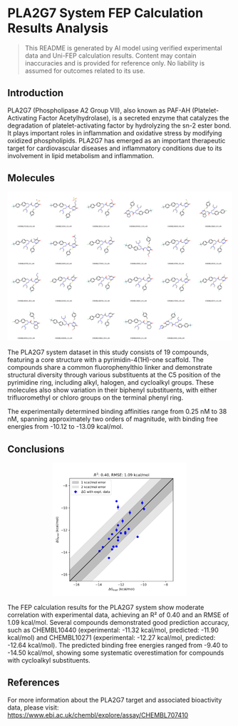 # PLA2G7 System FEP Calculation Results Analysis

> This README is generated by AI model using verified experimental data and Uni-FEP calculation results. Content may contain inaccuracies and is provided for reference only. No liability is assumed for outcomes related to its use.

## Introduction

PLA2G7 (Phospholipase A2 Group VII), also known as PAF-AH (Platelet-Activating Factor Acetylhydrolase), is a secreted enzyme that catalyzes the degradation of platelet-activating factor by hydrolyzing the sn-2 ester bond. It plays important roles in inflammation and oxidative stress by modifying oxidized phospholipids. PLA2G7 has emerged as an important therapeutic target for cardiovascular diseases and inflammatory conditions due to its involvement in lipid metabolism and inflammation.

## Molecules

![Molecular structures of representative compounds](mol_grid.png)

The PLA2G7 system dataset in this study consists of 19 compounds, featuring a core structure with a pyrimidin-4(1H)-one scaffold. The compounds share a common fluorophenylthio linker and demonstrate structural diversity through various substituents at the C5 position of the pyrimidine ring, including alkyl, halogen, and cycloalkyl groups. These molecules also show variation in their biphenyl substituents, with either trifluoromethyl or chloro groups on the terminal phenyl ring.

The experimentally determined binding affinities range from 0.25 nM to 38 nM, spanning approximately two orders of magnitude, with binding free energies from -10.12 to -13.09 kcal/mol.

## Conclusions

<p align="center"><img src="result_dG.png" width="300"></p>

The FEP calculation results for the PLA2G7 system show moderate correlation with experimental data, achieving an R² of 0.40 and an RMSE of 1.09 kcal/mol. Several compounds demonstrated good prediction accuracy, such as CHEMBL10440 (experimental: -11.32 kcal/mol, predicted: -11.90 kcal/mol) and CHEMBL10271 (experimental: -12.27 kcal/mol, predicted: -12.64 kcal/mol). The predicted binding free energies ranged from -9.40 to -14.50 kcal/mol, showing some systematic overestimation for compounds with cycloalkyl substituents.

## References

For more information about the PLA2G7 target and associated bioactivity data, please visit:
https://www.ebi.ac.uk/chembl/explore/assay/CHEMBL707410 